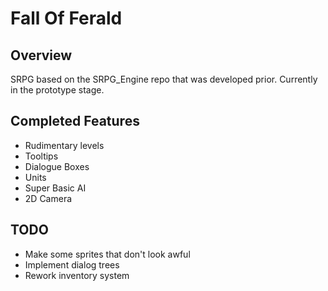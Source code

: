 Fall Of Ferald
==============

## Overview
SRPG based on the SRPG_Engine repo that was developed prior.
Currently in the prototype stage.

## Completed Features
* Rudimentary levels
* Tooltips
* Dialogue Boxes
* Units
* Super Basic AI
* 2D Camera

## TODO
* Make some sprites that don't look awful
* Implement dialog trees
* Rework inventory system
